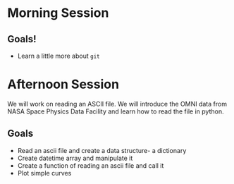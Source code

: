 # Morning Session
## Goals!

- Learn a little more about `git`

# Afternoon Session
We will work on reading an ASCII file. We will introduce the OMNI data from NASA Space Physics Data Facility and learn how to read the file in python. 

## Goals
- Read an ascii file and create a data structure- a dictionary
- Create datetime array and manipulate it
- Create a function of reading an ascii file and call it
- Plot simple curves


 
